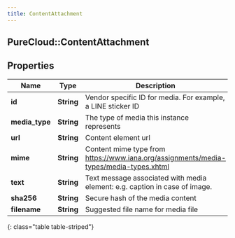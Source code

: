 ```yaml
---
title: ContentAttachment
---
```

## PureCloud::ContentAttachment

## Properties

|Name | Type | Description | Notes|
|------------ | ------------- | ------------- | -------------|
| **id** | **String** | Vendor specific ID for media. For example, a LINE sticker ID | [optional] |
| **media_type** | **String** | The type of media this instance represents | |
| **url** | **String** | Content element url | [optional] |
| **mime** | **String** | Content mime type from https://www.iana.org/assignments/media-types/media-types.xhtml | [optional] |
| **text** | **String** | Text message associated with media element: e.g. caption in case of image. | [optional] |
| **sha256** | **String** | Secure hash of the media content | [optional] |
| **filename** | **String** | Suggested file name for media file | [optional] |
{: class="table table-striped"}


